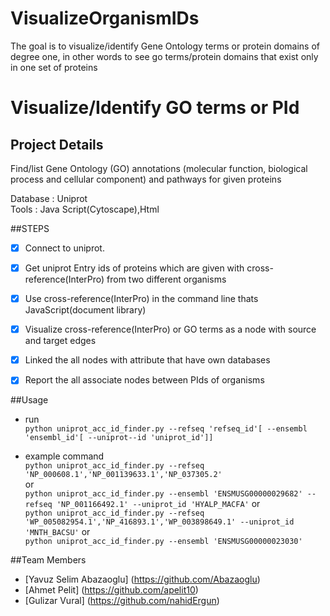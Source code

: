 # VisualizeOrganismIDs
The goal is to visualize/identify Gene Ontology terms or protein domains of degree one, in other words to see go terms/protein domains that exist only in one set of proteins


# Visualize/Identify GO terms or PId

## Project Details

Find/list Gene Ontology (GO) annotations (molecular function, biological process and cellular component) and pathways for given proteins

Database : Uniprot<br>
Tools : Java Script(Cytoscape),Html<br>

##STEPS
- [x] Connect to uniprot.
- [x] Get uniprot Entry ids of proteins which are given with cross-reference(InterPro) from two different organisms
- [x] Use cross-reference(InterPro) in the command line thats JavaScript(document library) 
- [x] Visualize cross-reference(InterPro) or GO terms as a node with source and target edges
- [x] Linked the all nodes with attribute that have own databases
- [x] Report the all associate nodes between PIds of organisms 


##Usage
  - run<br>
      ``` python uniprot_acc_id_finder.py --refseq 'refseq_id'[ --ensembl 'ensembl_id'[ --uniprot--id 'uniprot_id']] ```
      
  - example command<br>
      ``` python uniprot_acc_id_finder.py --refseq 'NP_000608.1','NP_001139633.1','NP_037305.2' ```<br>
      or <br>
      ``` python uniprot_acc_id_finder.py --ensembl 'ENSMUSG00000029682' --refseq 'NP_001166492.1' --uniprot_id 'HYALP_MACFA' ```
      or <br>
      ``` python uniprot_acc_id_finder.py --refseq 'WP_005082954.1','NP_416893.1','WP_003898649.1' --uniprot_id 'MNTH_BACSU' ```
       or <br>
      ``` python uniprot_acc_id_finder.py --ensembl 'ENSMUSG00000023030' ```
      

##Team Members 

  * [Yavuz Selim Abazaoglu] (https://github.com/Abazaoglu)
  * [Ahmet Pelit] (https://github.com/apelit10)
  * [Gulizar Vural] (https://github.com/nahidErgun)

